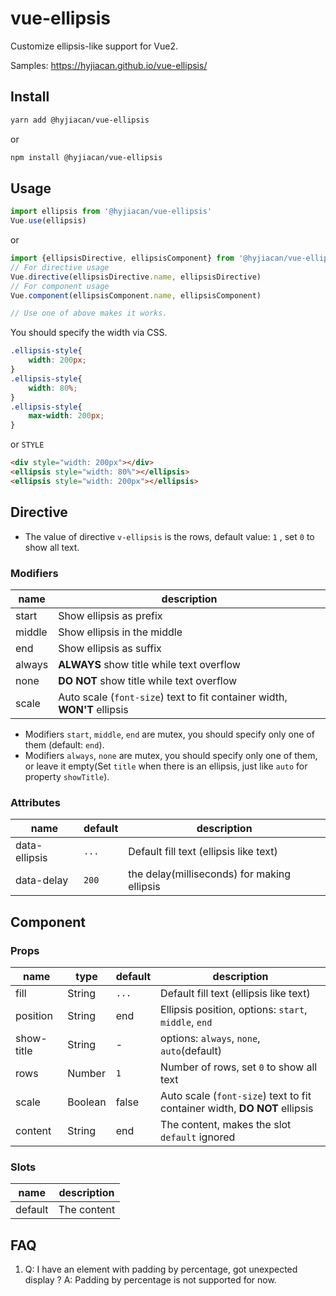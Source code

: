 # vue-ellipsis

Customize ellipsis-like support for Vue2. 

Samples: https://hyjiacan.github.io/vue-ellipsis/

## Install

```bash
yarn add @hyjiacan/vue-ellipsis
```
or 
```bash
npm install @hyjiacan/vue-ellipsis
```

## Usage

```javascript
import ellipsis from '@hyjiacan/vue-ellipsis'
Vue.use(ellipsis)
```

or 

```javascript
import {ellipsisDirective, ellipsisComponent} from '@hyjiacan/vue-ellipsis'
// For directive usage
Vue.directive(ellipsisDirective.name, ellipsisDirective)
// For component usage
Vue.component(ellipsisComponent.name, ellipsisComponent)

// Use one of above makes it works.
```

You should specify the width via CSS.

```css
.ellipsis-style{
    width: 200px;
}
.ellipsis-style{
    width: 80%;
}
.ellipsis-style{
    max-width: 200px;
}
```

or `STYLE`

```html
<div style="width: 200px"></div>
<ellipsis style="width: 80%"></ellipsis>
<ellipsis style="width: 200px"></ellipsis>
```

## Directive

- The value of directive `v-ellipsis` is the rows, default value: `1` , set `0` to show all text.

### Modifiers

|name|description|
|---|---|
|start|Show ellipsis as prefix|
|middle|Show ellipsis in the middle|
|end|Show ellipsis as suffix|
|always|**ALWAYS** show title while text overflow|
|none|**DO NOT** show title while text overflow|
|scale|Auto scale (`font-size`) text to fit container width, **WON'T** ellipsis|

- Modifiers `start`, `middle`, `end` are mutex, you should specify only one of them (default: `end`).
- Modifiers `always`, `none` are mutex, you should specify only one of them, 
or leave it empty(Set `title` when there is an ellipsis, just like `auto` for property `showTitle`).

### Attributes

|name|default|description|
|---|---|---|
|data-ellipsis|`...`|Default fill text (ellipsis like text)|
|data-delay|`200`|the delay(milliseconds) for making ellipsis|

## Component

### Props

|name|type|default|description|
|---|---|---|---|
|fill|String|`...`|Default fill text (ellipsis like text)|
|position|String|end|Ellipsis position, options: `start`, `middle`, `end`|
|show-title|String|-|options: `always`, `none`, `auto`(default)|
|rows|Number|`1`|Number of rows, set `0` to show all text|
|scale|Boolean|false|Auto scale (`font-size`) text to fit container width, **DO NOT** ellipsis|
|content|String|end|The content, makes the slot `default` ignored|

### Slots

|name|description|
|---|---|
|default|The content|

## FAQ

1. Q: I have an element with padding by percentage, got unexpected display ?
A: Padding by percentage is not supported for now.
